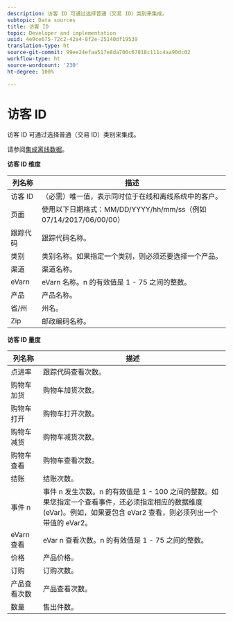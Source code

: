 ```yaml
---
description: 访客 ID 可通过选择普通（交易 ID）类别来集成。
subtopic: Data sources
title: 访客 ID
topic: Developer and implementation
uuid: 4e9ce675-72c2-42a4-8f2e-25140df19539
translation-type: ht
source-git-commit: 99ee24efaa517e8da700c67818c111c4aa90dc02
workflow-type: ht
source-wordcount: '230'
ht-degree: 100%

---
```



# 访客 ID

访客 ID 可通过选择普通（交易 ID）类别来集成。

请参阅[集成离线数据](/help/import/c-data-sources/datasrc-integrating-offline-data.md)。

<p class="head"> <b>访客 ID 维度</b> </p>

| 列名称 | 描述 |
|--- |--- |
| 访客 ID | （必需）唯一值，表示同时位于在线和离线系统中的客户。 |
| 页面 | 使用以下日期格式：MM/DD/YYYY/hh/mm/ss（例如 07/14/2017/06/00/00） |
| 跟踪代码 | 跟踪代码名称。 |
| 类别 | 类别名称。如果指定一个类别，则必须还要选择一个产品。 |
| 渠道 | 渠道名称。 |
| eVarn | eVarn 名称。n 的有效值是 1 - 75 之间的整数。 |
| 产品 | 产品名称。 |
| 省/州 | 州名。 |
| Zip | 邮政编码名称。 |

**访客 ID 量度**

| 列名称 | 描述 |
|--- |--- |
| 点进率 | 跟踪代码查看次数。 |
| 购物车加货 | 购物车加货次数。 |
| 购物车打开 | 购物车打开次数。 |
| 购物车减货 | 购物车减货次数。 |
| 购物车查看 | 购物车查看次数。 |
| 结账 | 结账次数。 |
| 事件 n | 事件 n 发生次数。n 的有效值是 1 - 100 之间的整数。如果您指定一个查看事件，还必须指定相应的数据维度 (eVar)。例如，如果要包含 eVar2 查看，则必须列出一个带值的 eVar2。 |
| eVarn 查看 | eVar n 查看次数。n 的有效值是 1 - 75 之间的整数。 |
| 价格 | 产品价格。 |
| 订购 | 订购次数。 |
| 产品查看次数 | 产品查看次数。 |
| 数量 | 售出件数。 |
